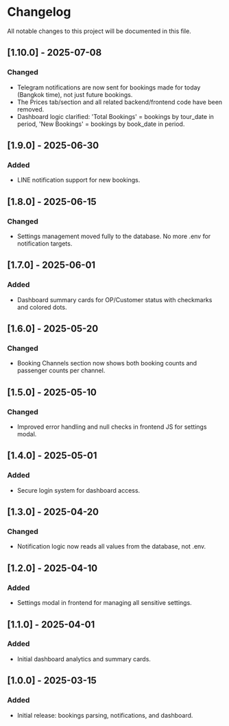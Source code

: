 # Changelog

All notable changes to this project will be documented in this file.

## [1.10.0] - 2025-07-08
### Changed
- Telegram notifications are now sent for bookings made for today (Bangkok time), not just future bookings.
- The Prices tab/section and all related backend/frontend code have been removed.
- Dashboard logic clarified: 'Total Bookings' = bookings by tour_date in period, 'New Bookings' = bookings by book_date in period.

## [1.9.0] - 2025-06-30
### Added
- LINE notification support for new bookings.

## [1.8.0] - 2025-06-15
### Changed
- Settings management moved fully to the database. No more .env for notification targets.

## [1.7.0] - 2025-06-01
### Added
- Dashboard summary cards for OP/Customer status with checkmarks and colored dots.

## [1.6.0] - 2025-05-20
### Changed
- Booking Channels section now shows both booking counts and passenger counts per channel.

## [1.5.0] - 2025-05-10
### Changed
- Improved error handling and null checks in frontend JS for settings modal.

## [1.4.0] - 2025-05-01
### Added
- Secure login system for dashboard access.

## [1.3.0] - 2025-04-20
### Changed
- Notification logic now reads all values from the database, not .env.

## [1.2.0] - 2025-04-10
### Added
- Settings modal in frontend for managing all sensitive settings.

## [1.1.0] - 2025-04-01
### Added
- Initial dashboard analytics and summary cards.

## [1.0.0] - 2025-03-15
### Added
- Initial release: bookings parsing, notifications, and dashboard. 